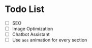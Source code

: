 # Todo List

- [ ] SEO
- [ ] Image Optimization
- [ ] Chatbot Assistant
- [ ] Use `aos` animation for every section

